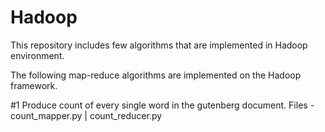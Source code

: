 # Hadoop

This repository includes few algorithms that are implemented in Hadoop environment.

The following map-reduce algorithms are implemented on the Hadoop framework.

#1 Produce count of every single word in the gutenberg document.
Files - count_mapper.py | count_reducer.py

